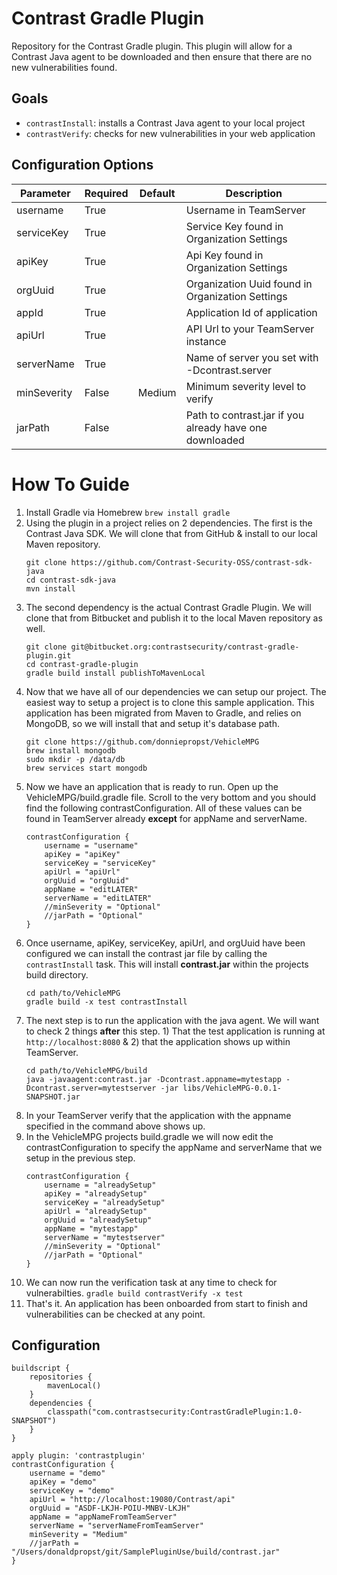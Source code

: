 # Contrast Gradle Plugin

Repository for the Contrast Gradle plugin. This plugin will allow for a Contrast Java agent to be downloaded and then ensure that there are no new vulnerabilities found.

## Goals

* `contrastInstall`: installs a Contrast Java agent to your local project
* `contrastVerify`: checks for new vulnerabilities in your web application

## Configuration Options

| Parameter   | Required | Default | Description                                             |
|-------------|----------|---------|---------------------------------------------------------|
| username    | True     |         | Username in TeamServer                                  |
| serviceKey  | True     |         | Service Key found in Organization Settings              |
| apiKey      | True     |         | Api Key found in Organization Settings                  |
| orgUuid     | True     |         | Organization Uuid found in Organization Settings        |
| appId       | True     |         | Application Id of application                           |
| apiUrl      | True     |         | API Url to your TeamServer instance                     |
| serverName  | True     |         | Name of server you set with -Dcontrast.server           |
| minSeverity | False    | Medium  | Minimum severity level to verify                        |
| jarPath     | False    |         | Path to contrast.jar if you already have one downloaded |

# How To Guide
1. Install Gradle via Homebrew ```brew install gradle ```
2. Using the plugin in a project relies on 2 dependencies. The first is the Contrast Java SDK.  We will clone that from GitHub & install to our local Maven repository.
    ```
    git clone https://github.com/Contrast-Security-OSS/contrast-sdk-java
    cd contrast-sdk-java
    mvn install
    ```
3. The second dependency is the actual Contrast Gradle Plugin.  We will clone that from Bitbucket and publish it to the local Maven repository as well.
    ``` 
    git clone git@bitbucket.org:contrastsecurity/contrast-gradle-plugin.git
    cd contrast-gradle-plugin
    gradle build install publishToMavenLocal
    ```
4. Now that we have all of our dependencies we can setup our project.  The easiest way to setup a project is to clone this sample application.  This application has been migrated from Maven to Gradle, and relies on MongoDB, so we will install that and setup it's database path.
    ```
    git clone https://github.com/donniepropst/VehicleMPG
    brew install mongodb
    sudo mkdir -p /data/db
    brew services start mongodb
    ```
5. Now we have an application that is ready to run.  Open up the VehicleMPG/build.gradle file.  Scroll to the very bottom and you should find the following contrastConfiguration. All of these values can be found in TeamServer already **except** for appName and serverName.  
    ```
    contrastConfiguration {
        username = "username"
        apiKey = "apiKey"
        serviceKey = "serviceKey"
        apiUrl = "apiUrl"
        orgUuid = "orgUuid"
        appName = "editLATER"
        serverName = "editLATER"
        //minSeverity = "Optional"
        //jarPath = "Optional"
    }
    ```
6. Once username, apiKey, serviceKey, apiUrl, and orgUuid have been configured we can install the contrast jar file by calling the `contrastInstall` task. This will install **contrast.jar** within the projects build directory.  
    ```
    cd path/to/VehicleMPG 
    gradle build -x test contrastInstall
    ```
7. The next step is to run the application with the java agent.  We will want to check 2 things **after** this step. 1) That the test application is running at `http://localhost:8080` & 2) that the application shows up within TeamServer.  
    ```
    cd path/to/VehicleMPG/build
    java -javaagent:contrast.jar -Dcontrast.appname=mytestapp -Dcontrast.server=mytestserver -jar libs/VehicleMPG-0.0.1-SNAPSHOT.jar
    ```
8. In your TeamServer verify that the application with the appname specified in the command above shows up. 
9. In the VehicleMPG projects build.gradle we will now edit the contrastConfiguration to specify the appName and serverName that we setup in the previous step.
    ```
    contrastConfiguration {
        username = "alreadySetup"
        apiKey = "alreadySetup"
        serviceKey = "alreadySetup"
        apiUrl = "alreadySetup"
        orgUuid = "alreadySetup"
        appName = "mytestapp"
        serverName = "mytestserver"
        //minSeverity = "Optional"
        //jarPath = "Optional"
    }
    ```
10.  We can now run the verification task at any time to check for vulnerabilties.
    ```
    gradle build contrastVerify -x test
    ```
11. That's it. An application has been onboarded from start to finish and vulnerabilities can be checked at any point.

## Configuration
```
buildscript {
    repositories {
        mavenLocal()
    }
    dependencies {
        classpath("com.contrastsecurity:ContrastGradlePlugin:1.0-SNAPSHOT")
    }
}

apply plugin: 'contrastplugin'
contrastConfiguration {
    username = "demo"
    apiKey = "demo"
    serviceKey = "demo"
    apiUrl = "http://localhost:19080/Contrast/api"
    orgUuid = "ASDF-LKJH-POIU-MNBV-LKJH"
    appName = "appNameFromTeamServer"
    serverName = "serverNameFromTeamServer"
    minSeverity = "Medium"
    //jarPath = "/Users/donaldpropst/git/SamplePluginUse/build/contrast.jar"
}

```



